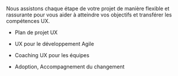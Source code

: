 Nous assistons chaque étape de votre projet de manière flexible et rassurante pour vous aider à atteindre vos objectifs et transférer les compétences UX.

* Plan de projet UX

* UX pour le développement Agile

* Coaching UX pour les équipes

* Adoption, Accompagnement du changement